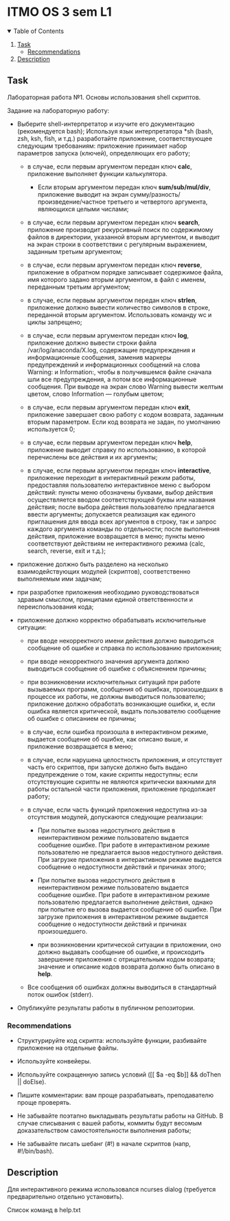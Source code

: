 # ITMO OS 3 sem L1

<!-- TABLE OF CONTENTS -->
<details open="open">
  <summary>Table of Contents</summary>
  <ol>
    <li>
      <a href="#task">Task</a>
      <ul>
        <li><a href="#recommendations">Recommendations</a></li>
      </ul>
    </li>
    <li><a href="#description">Description</a></li>
  </ol>
</details>

## Task

Лабораторная работа №1. Основы использования shell скриптов.

Задание на лабораторную работу:

* Выберите shell-интерпретатор и изучите его документацию (рекомендуется bash);
Используя язык интерпретатора *sh (bash, zsh, ksh, fish, и т.д.) разработайте приложение, соответствующее следующим требованиям:
приложение принимает набор параметров запуска (ключей), определяющих его работу;

  * в случае, если первым аргументом передан ключ **calc**, приложение выполняет функции калькулятора. 
  
    * Если вторым аргументом передан ключ **sum/sub/mul/div**, приложение выводит на экран сумму/разность/произведение/частное третьего и четвертого аргумента, являющихся целыми числами;
  
  * в случае, если первым аргументом передан ключ **search**, приложение производит рекурсивный поиск по содержимому файлов в директории, указанной вторым аргументом, и выводит на экран строки в соответствии с регулярным выражением, заданным третьим аргументом;
  
  * в случае, если первым аргументом передан ключ **reverse**, приложение в обратном порядке записывает содержимое файла, имя которого задано вторым аргументом, в файл с именем, переданным третьим аргументом;
  
  * в случае, если первым аргументом передан ключ **strlen**, приложение должно вывести количество символов в строке, переданной вторым аргументом. Использовать команду wc и циклы запрещено;
  
  * в случае, если первым аргументом передан ключ **log**, приложение должно вывести строки файла /var/log/anaconda/X.log, содержащие предупреждения и информационные сообщения, заменив маркеры предупреждений и информационных сообщений на слова Warning: и Information:, чтобы в получившемся файле сначала шли все предупреждения, а потом все информационные сообщения. При выводе на экран слово Warning вывести желтым цветом, слово Information — голубым цветом;
  
  * в случае, если первым аргументом передан ключ **exit**, приложение завершает свою работу с кодом возврата, заданным вторым параметром. Если код возврата не задан, по умолчанию используется 0;
  
  * в случае, если первым аргументом передан ключ **help**, приложение выводит справку по использованию, в которой перечислены все действия и их аргументы;
  
  * в случае, если первым аргументом передан ключ **interactive**, приложение переходит в интерактивный режим работы, предоставляя пользователю интерактивное меню с выбором действий:
пункты меню обозначены буквами, выбор действия осуществляется вводом соответствующей буквы или названия действия; после выбора действия пользователю предлагается ввести аргументы; допускается реализация как единого приглашения для ввода всех аргументов в строку, так и запрос каждого аргумента команды по отдельности;
после выполнения действия, приложение возвращается в меню; пункты меню соответствуют действиям не интерактивного режима (calc, search, reverse, exit и т.д.);

* приложение должно быть разделено на несколько взаимодействующих модулей (скриптов), соответственно выполняемым ими задачам;

* при разработке приложения необходимо руководствоваться здравым смыслом, принципами единой ответственности и переиспользования кода;

* приложение должно корректно обрабатывать исключительные ситуации:

  * при вводе некорректного имени действия должно выводиться сообщение об ошибке и справка по использованию приложения;
  
  * при вводе некорректного значения аргумента должно выводиться сообщение об ошибке с объяснением причины;

  * при возникновении исключительных ситуаций при работе вызываемых программ, сообщения об ошибках, произошедших в процессе их работы, не должны выводиться пользователю; приложение должно обработать возникающие ошибки, и, если ошибка является критической, выдать пользователю сообщение об ошибке с описанием ее причины;

  * в случае, если ошибка произошла в интерактивном режиме, выдается сообщение об ошибке, как описано выше, и приложение возвращается в меню;
  
  * в случае, если нарушена целостность приложения, и отсутствует часть его скриптов, при запуске должно быть выдано предупреждение о том, какие скрипты недоступны; если отсутствующие скрипты не являются критически важными для работы остальной части приложения, приложение продолжает работу;

  * в случае, если часть функций приложения недоступна из-за отсутствия модулей, допускаются следующие реализации: 

    * При попытке вызова недоступного действия в неинтерактивном режиме пользователю выдается сообщение ошибке. При работе в интерактивном режиме пользователю не предлагается вызов недоступного действия. При загрузке приложения в интерактивном режиме выдается сообщение о недоступности действий и причинах этого;

    * При попытке вызова недоступного действия в неинтерактивном режиме пользователю выдается сообщение ошибке. При работе в интерактивном режиме пользователю предлагается выполнение действия, однако при попытке его вызова выдается сообщение об ошибке. При загрузке приложения в интерактивном режиме выдается сообщение о недоступности действий и причинах произошедшего.
    * при возникновении критической ситуации в приложении, оно должно выдавать сообщение об ошибке, и происходить завершение приложения с отрицательным кодом возврата;
значение и описание кодов возврата должно быть описано в **help**.
  * Все сообщения об ошибках должны выводиться в стандартный поток ошибок (stderr).
* Опубликуйте результаты работы в публичном репозитории.

### Recommendations

* Структурируйте код скрипта: используйте функции, разбивайте приложение на отдельные файлы.

* Используйте конвейеры.

* Используйте сокращенную запись условий ([[ $a -eq $b]] && doThen || doElse).

* Пишите комментарии: вам проще разрабатывать, преподавателю проще проверять.

* Не забывайте поэтапно выкладывать результаты работы на GitHub. В случае списывания с вашей работы, коммиты будут весомым доказательством самостоятельности выполнения работы;

* Не забывайте писать шебанг (#!) в начале скриптов (напр, #!/bin/bash).


## Description

Для интерактивного режима использовался ncurses dialog (требуется предварительно отдельно установить).

Список команд в help.txt
